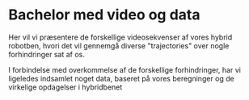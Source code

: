 # Bachelor med video og data
Her vil vi præsentere de forskellige videosekvenser af vores hybrid robotben, hvori det vil gennemgå diverse "trajectories" over nogle forhindringer sat af os.

I forbindelse med overkommelse af de forskellige forhindringer, har vi ligeledes indsamlet noget data, baseret på vores beregninger og de virkelige opdagelser i hybridbenet
